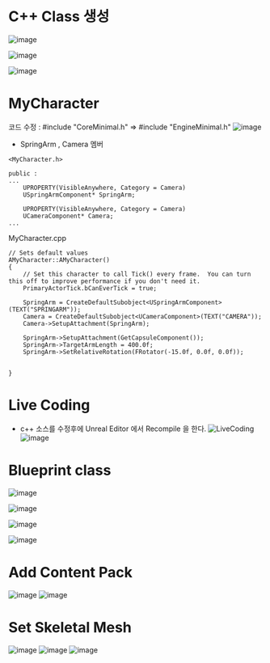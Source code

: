 # C++ Class 생성

![image](https://user-images.githubusercontent.com/29656900/183031031-80480db5-e13a-44da-b3bc-369858dd9553.png)

![image](https://user-images.githubusercontent.com/29656900/183031165-36f25f16-23ad-4ca3-bc01-bf2b950b9a93.png)

![image](https://user-images.githubusercontent.com/29656900/183031289-1c301f30-fa13-4b97-a353-dccf746f5884.png)

# MyCharacter
코드 수정 :  #include "CoreMinimal.h" => #include "EngineMinimal.h"
![image](https://user-images.githubusercontent.com/29656900/183033033-ecc66c4d-cfbb-41db-999a-d0968b6cad5f.png)

- SpringArm , Camera 멤버 

```
<MyCharacter.h>

public :
...
	UPROPERTY(VisibleAnywhere, Category = Camera)
	USpringArmComponent* SpringArm;

	UPROPERTY(VisibleAnywhere, Category = Camera)
	UCameraComponent* Camera;
...
```
MyCharacter.cpp
```
// Sets default values
AMyCharacter::AMyCharacter()
{
 	// Set this character to call Tick() every frame.  You can turn this off to improve performance if you don't need it.
	PrimaryActorTick.bCanEverTick = true;

	SpringArm = CreateDefaultSubobject<USpringArmComponent>(TEXT("SPRINGARM"));
	Camera = CreateDefaultSubobject<UCameraComponent>(TEXT("CAMERA"));
	Camera->SetupAttachment(SpringArm);

	SpringArm->SetupAttachment(GetCapsuleComponent());
	SpringArm->TargetArmLength = 400.0f;
	SpringArm->SetRelativeRotation(FRotator(-15.0f, 0.0f, 0.0f));

	
}
```

# Live Coding
- c++ 소스를 수정후에 Unreal Editor 에서 Recompile 을 한다.
![LiveCoding](https://user-images.githubusercontent.com/29656900/183032255-4f489bd9-0151-4578-9bc2-60b971b5bfbd.png)
![image](https://user-images.githubusercontent.com/29656900/183032441-3e94dad3-de06-4cff-9862-d051860537c5.png)

# Blueprint class

![image](https://user-images.githubusercontent.com/29656900/183037970-2255aa0f-4dc4-4711-b9c1-f7acdb683e7d.png)


![image](https://user-images.githubusercontent.com/29656900/183038253-cd4e1769-0366-4435-be8b-0638956d5f73.png)

![image](https://user-images.githubusercontent.com/29656900/183039124-23457649-54be-4036-974d-d1f21683659b.png)


![image](https://user-images.githubusercontent.com/29656900/183038918-4fa9ae5b-3c78-4e1a-bb1f-ef2216b515cb.png)


# Add Content Pack
![image](https://user-images.githubusercontent.com/29656900/183039661-56760c04-b0aa-47ad-a161-cdc2a0a10347.png)
![image](https://user-images.githubusercontent.com/29656900/183039801-f8b5e0a3-70a1-412f-8a40-97efcc78d07a.png)

# Set Skeletal Mesh

![image](https://user-images.githubusercontent.com/29656900/183040983-867d9ade-d980-42fb-9112-1664b8fd228a.png)
![image](https://user-images.githubusercontent.com/29656900/183041150-5b622b25-053f-430a-b06e-824cfe3ac515.png)
![image](https://user-images.githubusercontent.com/29656900/183041401-0423b9a6-16a3-4a77-8c31-b7d32841042d.png)


